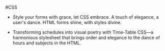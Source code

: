 #CSS
* Style your forms with grace, let CSS embrace. A touch of elegance, a user's dance. HTML forms shine, with styles divine.

- Transforming schedules into visual poetry with Time-Table CSS—a harmonious stylesheet that brings order and elegance to the dance of hours and subjects in the HTML.
